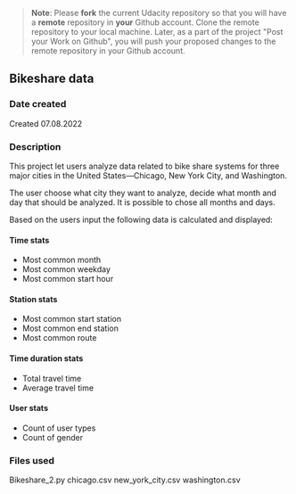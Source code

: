 >**Note**: Please **fork** the current Udacity repository so that you will have a **remote** repository in **your** Github account. Clone the remote repository to your local machine. Later, as a part of the project "Post your Work on Github", you will push your proposed changes to the remote repository in your Github account.

## Bikeshare data

### Date created
Created 07.08.2022

### Description
This project let users analyze data related to bike share systems for three major cities in the United States—Chicago, New York City, and Washington.

The user choose what city they want to analyze, decide what month and day that should be analyzed. It is possible to chose all months and days.

Based on the users input the following data is calculated and displayed:

#### Time stats
  - Most common month
  - Most common weekday
  - Most common start hour

#### Station stats
  - Most common start station
  - Most common end station
  - Most common route

#### Time duration stats
  - Total travel time
  - Average travel time

#### User stats
  - Count of user types
  - Count of gender

### Files used
Bikeshare_2.py
chicago.csv
new_york_city.csv
washington.csv
